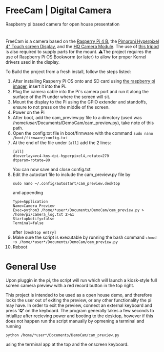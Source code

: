# FreeCam | Digital Camera
Raspberry pi based camera for open house presentation
#
FreeCam is a camera based on the [Rasperry Pi 4 B](https://www.pishop.ca/product/raspberry-pi-4-model-b-4gb/), the [Pimoroni Hyperpixel 4" Touch screen Display](https://www.pishop.ca/product/touch-hyperpixel-4-0-hi-res-display-for-raspberry-pi/), and the [HQ Camera Module](https://www.pishop.ca/product/raspberry-pi-hq-camera-cs/?searchid=0&search_query=hq+camera). The use of [this tripod](https://www.pishop.ca/product/tripod-for-raspberry-pi-hq-camera/) is also required to supply parts for the mount.
⚠️The project requires the use of Raspberry Pi OS Bookworm (or later) to allow for proper Kernel drivers used in the display.

To Build the project from a fresh install, follow the steps listed:
  1. After installing Rasperry Pi OS onto and SD card using [the raspberry pi imager](https://www.raspberrypi.com/software/), insert it into the Pi.
  2. Plug the camera cable into the Pi's camera port and run it along the surface of the Pi under where the screen will sit.
  3. Mount the display to the Pi using the GPIO extender and standoffs, ensure to not press on the middle of the screen.
  4. Power on the Pi
  5. After boot, add the cam_preview.py file to a directory (used was /home/*user*/Documents/DemoCam/cam_preview.py), take note of this path.
  6. Open the config.txt file in boot/firmware with the command ```sudo nano /boot/firmware/config.txt```
  7. At the end of the file under ```[all]``` add the 2 lines:
     ```
     [all]
     dtoverlay=vc4-kms-dpi-hyperpixel4,rotate=270
     dtparam=rotate=90
     ```
     You can now save and close config.txt
  8. Edit the autostart file to include the cam_preview.py file by
     ```
     sudo nano ~/.config/autostart/cam_preview.desktop
     ```
     and appending
     ```
     Type=Application
     Name=Camera Preview
     Exec=python3 /home/*user*/Documents/DemoCam/cam_preview.py > /home/pi/camera_log.txt 2>&1
     StartupNotify=false
     Terminal=false
     ```
     after ```[Desktop entry]```
  10.  Make sure the script is executable by running the bash command ```chmod +x /home/*user*/Documents/DemoCam/cam_preview.py```
  11.  Reboot

# General Use
Upon pluggin in the pi, the script will run which will launch a kiosk-style full screen camera preview with a red record button in the top right.

This project is intended to be used as a open house demo, and therefore locks the user out of exiting the preview, or any other functionality the pi may have. In order to exit the preview, connect an external keyboard and press ***'Q'*** on the keyboard.
The program generally takes a few seconds to intiallize after recieving power and booting to the desktop, however if this does not happen run the script manually by opmening a terminal and running

```
python /home/*user*/Documents/DemoCam/cam_preview.py
```

using the terminal app at the top and the onscreen keyboard.
